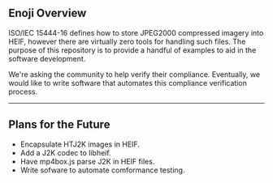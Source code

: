 ## Enoji Overview
ISO/IEC 15444-16 defines how to store JPEG2000 compressed imagery into HEIF, however there are virtually zero tools for handling such files. The purpose of this repository is to provide a handful of examples to aid in the software development.

We're asking the community to help verify their compliance. Eventually, we would like to write software that automates this compliance verification process. 

---


## Plans for the Future
* Encapsulate HTJ2K images in HEIF.
* Add a J2K codec to libheif.
* Have mp4box.js parse J2K in HEIF files. 
* Write sofware to automate comformance testing.

